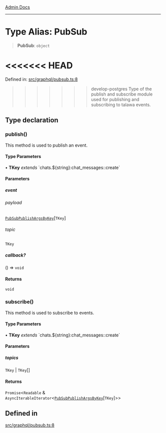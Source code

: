 [Admin Docs](/)

***

# Type Alias: PubSub

> **PubSub**: `object`

<<<<<<< HEAD
=======
Defined in: [src/graphql/pubsub.ts:8](https://github.com/PalisadoesFoundation/talawa-api/blob/37e2d6abe1cabaa02f97a3c6c418b81e8fcb5a13/src/graphql/pubsub.ts#L8)

>>>>>>> develop-postgres
Type of the publish and subscribe module used for publishing and subscribing to talawa events.

## Type declaration

### publish()

This method is used to publish an event.

#### Type Parameters

• **TKey** *extends* \`chats.$\{string\}:chat\_messages::create\`

#### Parameters

##### event

###### payload

[`PubSubPublishArgsByKey`](PubSubPublishArgsByKey.md)\[`TKey`\]

###### topic

`TKey`

##### callback?

() => `void`

#### Returns

`void`

### subscribe()

This method is used to subscribe to events.

#### Type Parameters

• **TKey** *extends* \`chats.$\{string\}:chat\_messages::create\`

#### Parameters

##### topics

`TKey` | `TKey`[]

#### Returns

`Promise`\<`Readable` & `AsyncIterableIterator`\<[`PubSubPublishArgsByKey`](PubSubPublishArgsByKey.md)\[`TKey`\]\>\>

## Defined in

[src/graphql/pubsub.ts:8](https://github.com/NishantSinghhhhh/talawa-api/blob/ff0f1d6ae21d3428519b64e42fe3bfdff573cb6e/src/graphql/pubsub.ts#L8)
